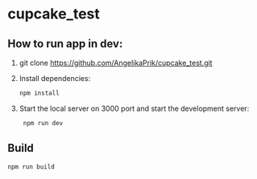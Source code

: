 # cupcake_test

## How to run app in dev: 

1. git clone https://github.com/AngelikaPrik/cupcake_test.git

2. Install dependencies:
   ```bash
   npm install

3. Start the local server on 3000 port and start the development server:
   ```bash
	npm run dev

## Build
	npm run build
